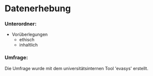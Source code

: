 # Datenerhebung

### Unterordner:
- Vorüberlegungen
  - ethisch
  - inhaltlich

### Umfrage:
Die Umfrage wurde mit dem universitätsinternen Tool 'evasys' erstellt.
